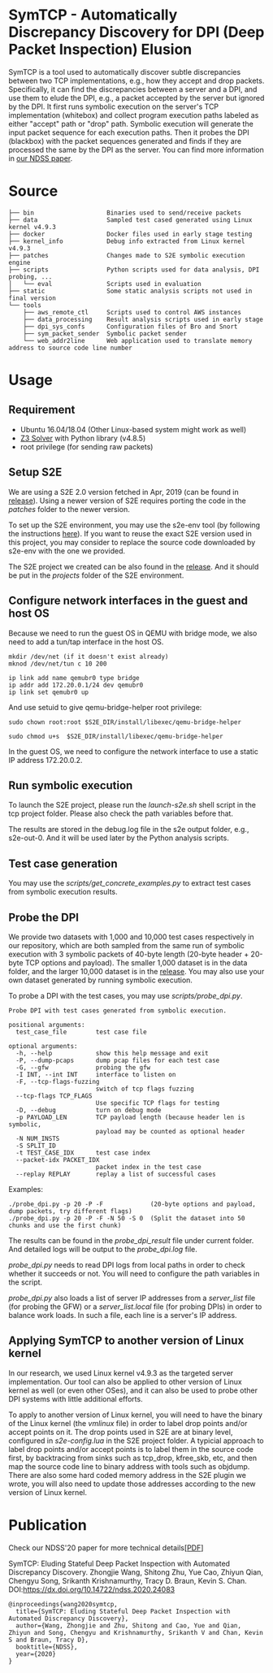 # SymTCP - Automatically Discrepancy Discovery for DPI (Deep Packet Inspection) Elusion

SymTCP is a tool used to automatically discover subtle discrepancies between two TCP implementations, e.g., how they accept and drop packets. Specifically, it can find the discrepancies between a server and a DPI, and use them to elude the DPI, e.g., a packet accepted by the server but ignored by the DPI. It first runs symbolic execution on the server's TCP implementation (whitebox) and collect program execution paths labeled as either "accept" path or "drop" path. Symbolic execution will generate the input packet sequence for each execution paths. Then it probes the DPI (blackbox) with the packet sequences generated and finds if they are processed the same by the DPI as the server. You can find more information in [our NDSS paper](https://www.cs.ucr.edu/~zhiyunq/pub/ndss20_symtcp.pdf).

# Source
```
├── bin                    Binaries used to send/receive packets
├── data                   Sampled test cased generated using Linux kernel v4.9.3
├── docker                 Docker files used in early stage testing
├── kernel_info            Debug info extracted from Linux kernel v4.9.3
├── patches                Changes made to S2E symbolic execution engine
├── scripts                Python scripts used for data analysis, DPI probing, ...
│   └── eval               Scripts used in evaluation
├── static                 Some static analysis scripts not used in final version
└── tools
    ├── aws_remote_ctl     Scripts used to control AWS instances 
    ├── data_processing    Result analysis scripts used in early stage
    ├── dpi_sys_confs      Configuration files of Bro and Snort
    ├── sym_packet_sender  Symbolic packet sender
    └── web_addr2line      Web application used to translate memory address to source code line number

```

# Usage

## Requirement

- Ubuntu 16.04/18.04 (Other Linux-based system might work as well)
- [Z3 Solver](https://github.com/Z3Prover/z3) with Python library (v4.8.5)
- root privilege (for sending raw packets)

## Setup S2E

We are using a S2E 2.0 version fetched in Apr, 2019 (can be found in [release](https://github.com/seclab-ucr/sym-tcp/releases/tag/1.0.1)). Using a newer version of S2E requires porting the code in the *patches* folder to the newer version. 

To set up the S2E environment, you may use the s2e-env tool (by following the instructions [here](http://s2e.systems/docs/s2e-env.html)). If you want to reuse the exact S2E version used in this project, you may consider to replace the source code downloaded by s2e-env with the one we provided.

The S2E project we created can be also found in the [release](https://github.com/seclab-ucr/sym-tcp/releases/tag/1.0.1).
And it should be put in the *projects* folder of the S2E environment. 

## Configure network interfaces in the guest and host OS

Because we need to run the guest OS in QEMU with bridge mode, we also need to add a tun/tap interface in the host OS.

```
mkdir /dev/net (if it doesn't exist already)
mknod /dev/net/tun c 10 200

ip link add name qemubr0 type bridge
ip addr add 172.20.0.1/24 dev qemubr0
ip link set qemubr0 up
```

And use setuid to give qemu-bridge-helper root privilege:

```
sudo chown root:root $S2E_DIR/install/libexec/qemu-bridge-helper 

sudo chmod u+s  $S2E_DIR/install/libexec/qemu-bridge-helper
```

In the guest OS, we need to configure the network interface to use a static IP address 172.20.0.2. 

## Run symbolic execution

To launch the S2E project, please run the *launch-s2e.sh* shell script in the tcp project folder. 
Please also check the path variables before that. 

The results are stored in the debug.log file in the s2e output folder, e.g., s2e-out-0. And it will be used later by the Python analysis scripts. 

## Test case generation

You may use the *scripts/get_concrete_examples.py* to extract test cases from symbolic execution results. 

## Probe the DPI

We provide two datasets with 1,000 and 10,000 test cases respectively in our repository, which are both sampled from the same run of symbolic execution with 3 symbolic packets of 40-byte length (20-byte header + 20-byte TCP options and payload).
The smaller 1,000 dataset is in the data folder, and the larger 10,000 dataset is in the [release](https://github.com/seclab-ucr/sym-tcp/releases/tag/1.0). 
You may also use your own dataset generated by running symbolic execution.

To probe a DPI with the test cases, you may use *scripts/probe_dpi.py*.

```
Probe DPI with test cases generated from symbolic execution.

positional arguments:
  test_case_file        test case file

optional arguments:
  -h, --help            show this help message and exit
  -P, --dump-pcaps      dump pcap files for each test case
  -G, --gfw             probing the gfw
  -I INT, --int INT     interface to listen on
  -F, --tcp-flags-fuzzing
                        switch of tcp flags fuzzing
  --tcp-flags TCP_FLAGS
                        Use specific TCP flags for testing
  -D, --debug           turn on debug mode
  -p PAYLOAD_LEN        TCP payload length (because header len is symbolic,
                        payload may be counted as optional header
  -N NUM_INSTS
  -S SPLIT_ID
  -t TEST_CASE_IDX      test case index
  --packet-idx PACKET_IDX
                        packet index in the test case
  --replay REPLAY       replay a list of successful cases
```

Examples:

```
./probe_dpi.py -p 20 -P -F             (20-byte options and payload, dump packets, try different flags)
./probe_dpi.py -p 20 -P -F -N 50 -S 0  (Split the dataset into 50 chunks and use the first chunk)
```

The results can be found in the *probe_dpi_result* file under current folder. And detailed logs will be output to the *probe_dpi.log* file.

*probe_dpi.py* needs to read DPI logs from local paths in order to check whether it succeeds or not. You will need to configure the path variables in the script. 

*probe_dpi.py* also loads a list of server IP addresses from a *server_list* file (for probing the GFW) or a *server_list.local* file (for probing DPIs) in order to balance work loads. In such a file, each line is a server's IP address. 

## Applying SymTCP to another version of Linux kernel

In our research, we used Linux kernel v4.9.3 as the targeted server implementation. Our tool can also be applied to other version of Linux kernel as well (or even other OSes), and it can also be used to probe other DPI systems with little additional efforts. 

To apply to another version of Linux kernel, you will need to have the binary of the Linux kernel (the *vmlinux* file) in order to label drop points and/or accept points on it. The drop points used in S2E are at binary level, configured in *s2e-config.lua* in the S2E project folder. A typicial approach to label drop points and/or accept points is to label them in the source code first, by backtracing from sinks such as tcp_drop, kfree_skb, etc, and then map the source code line to binary address with tools such as objdump. There are also some hard coded memory address in the S2E plugin we wrote, you will also need to update those addresses according to the new version of Linux kernel. 

# Publication 

Check our NDSS'20 paper for more technical details[[PDF](https://www.cs.ucr.edu/~zhiyunq/pub/ndss20_symtcp.pdf)]

SymTCP: Eluding Stateful Deep Packet Inspection with Automated Discrepancy Discovery.
Zhongjie Wang, Shitong Zhu, Yue Cao, Zhiyun Qian, Chengyu Song, Srikanth Krishnamurthy, Tracy D. Braun, Kevin S. Chan. 
DOI:https://dx.doi.org/10.14722/ndss.2020.24083

```
@inproceedings{wang2020symtcp,
  title={SymTCP: Eluding Stateful Deep Packet Inspection with Automated Discrepancy Discovery},
  author={Wang, Zhongjie and Zhu, Shitong and Cao, Yue and Qian, Zhiyun and Song, Chengyu and Krishnamurthy, Srikanth V and Chan, Kevin S and Braun, Tracy D},
  booktitle={NDSS},
  year={2020}
}
```

